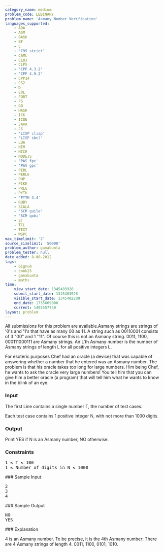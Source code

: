 ```yaml
---
category_name: medium
problem_code: LEBINARY
problem_name: 'Asmany Number Verification'
languages_supported:
    - ADA
    - ASM
    - BASH
    - BF
    - C
    - 'C99 strict'
    - CAML
    - CLOJ
    - CLPS
    - 'CPP 4.3.2'
    - 'CPP 4.9.2'
    - CPP14
    - CS2
    - D
    - ERL
    - FORT
    - FS
    - GO
    - HASK
    - ICK
    - ICON
    - JAVA
    - JS
    - 'LISP clisp'
    - 'LISP sbcl'
    - LUA
    - NEM
    - NICE
    - NODEJS
    - 'PAS fpc'
    - 'PAS gpc'
    - PERL
    - PERL6
    - PHP
    - PIKE
    - PRLG
    - PYTH
    - 'PYTH 3.4'
    - RUBY
    - SCALA
    - 'SCM guile'
    - 'SCM qobi'
    - ST
    - TCL
    - TEXT
    - WSPC
max_timelimit: '2'
source_sizelimit: '50000'
problem_author: gamabunta
problem_tester: null
date_added: 8-08-2012
tags:
    - bignum
    - cook25
    - gamabunta
    - maths
time:
    view_start_date: 1345403928
    submit_start_date: 1345403928
    visible_start_date: 1345402200
    end_date: 1735669800
    current: 1493557740
layout: problem
---
```

All submissions for this problem are available.Asmany strings are strings of '0's and '1's that have as many 00 as 11. A string such as 00110001 consists of 3 "00" and
1 "11". Of course this is not an Asmany string. 0011, 1100, 000111000111 are Asmany strings. An L'th Asmany number is the number of
Asmany strings of length L for all positive integers L.

For esoteric purposes Chef had an oracle (a device) that was capable of answering whether a number that he entered was an Asmany number.
The problem is that his oracle takes too long for large numbers. Him being Chef, he wants to ask the oracle very
large numbers! You tell him that you can give him a better oracle (a program) that will tell him what he wants to know in the blink of
an eye.

### Input

The first Line contains a single number T, the number of test cases.

Each test case contains 1 positive integer N, with not more than 1000 digits.

### Output

Print YES if N is an Asmany number, NO otherwise.

### Constraints

<pre>1 ≤ T ≤ 100
1 ≤ Number of digits in N ≤ 1000
</pre>### Sample Input

<pre>2
3
4
</pre>### Sample Output

<pre>NO
YES
</pre>### Explanation

4 is an Asmany number. To be precise, it is the 4th Asmany number: There are 4 Asmany strings of length 4. 0011, 1100, 0101, 1010.
